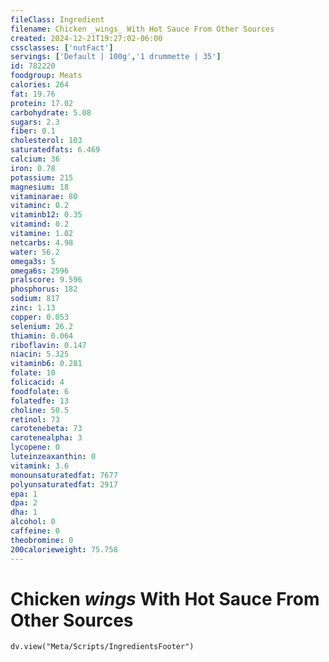 ```yaml
---
fileClass: Ingredient
filename: Chicken _wings_ With Hot Sauce From Other Sources
created: 2024-12-21T19:27:02-06:00
cssclasses: ['nutFact']
servings: ['Default | 100g','1 drummette | 35']
id: 782220
foodgroup: Meats
calories: 264
fat: 19.76
protein: 17.02
carbohydrate: 5.08
sugars: 2.3
fiber: 0.1
cholesterol: 103
saturatedfats: 6.469
calcium: 36
iron: 0.78
potassium: 215
magnesium: 18
vitaminarae: 80
vitaminc: 0.2
vitaminb12: 0.35
vitamind: 0.2
vitamine: 1.02
netcarbs: 4.98
water: 56.2
omega3s: 5
omega6s: 2596
pralscore: 9.596
phosphorus: 182
sodium: 817
zinc: 1.13
copper: 0.053
selenium: 26.2
thiamin: 0.064
riboflavin: 0.147
niacin: 5.325
vitaminb6: 0.281
folate: 10
folicacid: 4
foodfolate: 6
folatedfe: 13
choline: 50.5
retinol: 73
carotenebeta: 73
carotenealpha: 3
lycopene: 0
luteinzeaxanthin: 0
vitamink: 3.6
monounsaturatedfat: 7677
polyunsaturatedfat: 2917
epa: 1
dpa: 2
dha: 1
alcohol: 0
caffeine: 0
theobromine: 0
200calorieweight: 75.758
---
```


# Chicken _wings_ With Hot Sauce From Other Sources

```dataviewjs
dv.view("Meta/Scripts/IngredientsFooter")
```